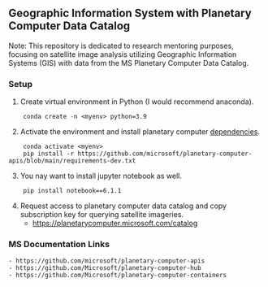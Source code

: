 ## Geographic Information System with Planetary Computer Data Catalog

Note: This repository is dedicated to research mentoring purposes, focusing on satellite image analysis utilizing Geographic Information Systems (GIS) with data from the MS Planetary Computer Data Catalog.


### Setup


1. Create virtual environment in Python (I would recommend anaconda).

```shell
    conda create -n <myenv> python=3.9
```

2. Activate the environment and install planetary computer <a href="https://github.com/microsoft/planetary-computer-apis/blob/main/requirements-dev.txt">dependencies</a>.

```shell
    conda activate <myenv>
    pip install -r https://github.com/microsoft/planetary-computer-apis/blob/main/requirements-dev.txt
```

3. You nay want to install jupyter notebook as well.

```shell
    pip install notebook==6.1.1
```

4. Request access to planetary computer data catalog and copy subscription key for querying satellite imageries.
    - https://planetarycomputer.microsoft.com/catalog
    
    
### MS Documentation Links

    - https://github.com/microsoft/planetary-computer-apis
    - https://github.com/Microsoft/planetary-computer-hub
    - https://github.com/Microsoft/planetary-computer-containers